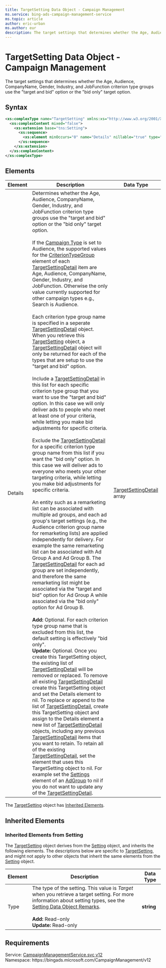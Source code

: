 ```yaml
---
title: TargetSetting Data Object - Campaign Management
ms.service: bing-ads-campaign-management-service
ms.topic: article
author: eric-urban
ms.author: eur
description: The target settings that determines whether the Age, Audience, CompanyName, Gender, Industry, and JobFunction criterion type groups use the "target and bid" option or the "bid only" target option.
---
```

# TargetSetting Data Object - Campaign Management
The target settings that determines whether the Age, Audience, CompanyName, Gender, Industry, and JobFunction criterion type groups use the "target and bid" option or the "bid only" target option.

## Syntax
```xml
<xs:complexType name="TargetSetting" xmlns:xs="http://www.w3.org/2001/XMLSchema">
  <xs:complexContent mixed="false">
    <xs:extension base="tns:Setting">
      <xs:sequence>
        <xs:element minOccurs="0" name="Details" nillable="true" type="tns:ArrayOfTargetSettingDetail" />
      </xs:sequence>
    </xs:extension>
  </xs:complexContent>
</xs:complexType>
```

## <a name="elements"></a>Elements

|Element|Description|Data Type|
|-----------|---------------|-------------|
|<a name="details"></a>Details|Determines whether the Age, Audience, CompanyName, Gender, Industry, and JobFunction criterion type groups use the "target and bid" option or the "bid only" target option.<br/><br/>If the [Campaign Type](campaign.md#campaigntype) is set to Audience, the supported values for the [CriterionTypeGroup](targetsettingdetail.md#criteriontypegroup) element of each [TargetSettingDetail](targetsettingdetail.md) item are Age, Audience, CompanyName, Gender, Industry, and JobFunction. Otherwise the only value currently supported for other campaign types e.g., Search is Audience.<br/><br/>Each criterion type group name is specified in a seperate [TargetSettingDetail](targetsettingdetail.md) object. When you retrieve this [TargetSetting](targetsetting.md) object, a [TargetSettingDetail](targetsettingdetail.md) object will only be returned for each of the types that are setup to use the "target and bid" option.<br/><br/>Include a [TargetSettingDetail](targetsettingdetail.md) in this list for each specific criterion type group that you want to use the "target and bid" option. In this case we will only deliver ads to people who meet at least one of your criteria, while letting you make bid adjustments for specific criteria.<br/><br/>Exclude the [TargetSettingDetail](targetsettingdetail.md) for a specific criterion type group name from this list if you want the "bid only" option. In this case we will deliver ads to everyone who meets your other targeting criteria, while letting you make bid adjustments for specific criteria.<br/><br/>An entity such as a remarketing list can be associated with multiple ad groups, and each ad group's target settings (e.g., the Audience criterion group name for remarketing lists) are applied independently for delivery. For example the same remarketing list can be associated with Ad Group A and Ad Group B. The [TargetSettingDetail](targetsettingdetail.md) for each ad group are set independently, and therefore the same remarketing list might be associated via the "target and bid" option for Ad Group A while associated via the "bid only" option for Ad Group B.<br/><br/>**Add:** Optional. For each criterion type group name that is excluded from this list, the default setting is effectively "bid only".<br/>**Update:** Optional. Once you create this TargetSetting object, the existing list of [TargetSettingDetail](targetsettingdetail.md) will be removed or replaced. To remove all existing [TargetSettingDetail](targetsettingdetail.md) create this TargetSetting object and set the Details element to nil. To replace or append to the list of [TargetSettingDetail](targetsettingdetail.md), create this TargetSetting object and assign to the Details element a new list of [TargetSettingDetail](targetsettingdetail.md) objects, including any previous [TargetSettingDetail](targetsettingdetail.md) items that you want to retain. To retain all of the existing [TargetSettingDetail](targetsettingdetail.md), set the element that uses this TargetSetting object to nil. For example set the [Settings](adgroup.md#settings) element of an [AdGroup](adgroup.md) to nil if you do not want to update any of the [TargetSettingDetail](targetsettingdetail.md).|[TargetSettingDetail](targetsettingdetail.md) array|

The [TargetSetting](targetsetting.md) object has [Inherited Elements](#inheritedelements).

## <a name="inheritedelements"></a>Inherited Elements

### <a name="inheritedelementssetting"></a>Inherited Elements from Setting
The [TargetSetting](targetsetting.md) object derives from the [Setting](setting.md) object, and inherits the following elements. The descriptions below are specific to [TargetSetting](targetsetting.md), and might not apply to other objects that inherit the same elements from the [Setting](setting.md) object.  

|Element|Description|Data Type|
|-----------|---------------|-------------|
|<a name="type"></a>Type|The type of the setting. This value is *Target* when you retrieve a target setting. For more information about setting types, see the [Setting Data Object Remarks](setting.md#remarks).<br/><br/>**Add:** Read-only<br/>**Update:** Read-only|**string**|

## Requirements
Service: [CampaignManagementService.svc v12](https://campaign.api.bingads.microsoft.com/Api/Advertiser/CampaignManagement/v12/CampaignManagementService.svc)  
Namespace: https\://bingads.microsoft.com/CampaignManagement/v12  

